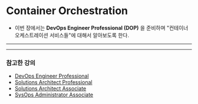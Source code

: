 # Container Orchestration

- 이번 장에서는 **DevOps Engineer Professional (DOP)** 을 준비하며 "컨테이너 오케스트레이션 서비스들"에 대해서 알아보도록 한다.

---




























---

### 참고한 강의

- [DevOps Engineer Professional](https://www.udemy.com/course/aws-certified-devops-engineer-professional-korean)
- [Solutions Architect Professional](https://www.udemy.com/course/aws-solutions-architect-professional)
- [Solutions Architect Associate](https://www.udemy.com/course/best-aws-certified-solutions-architect-associate)
- [SysOps Administrator Associate](https://www.udemy.com/course/ultimate-aws-certified-sysops-administrator-associate)